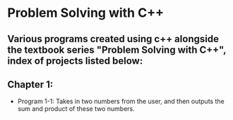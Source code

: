 # Problem Solving with C++

## Various programs created using c++ alongside the textbook series "Problem Solving with C++", index of projects listed below:

## Chapter 1:
- Program 1-1: Takes in two numbers from the user, and then outputs the sum and product of these two numbers.
